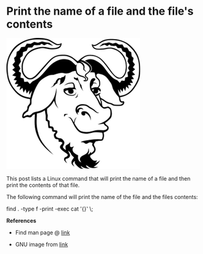 # Print the name of a file and the file's contents

![gnu_logo](gnu_logo.png)

This post lists a Linux command that will print the name of a file and then print the contents of that file.

The following command will print the name of the file and the files contents:

find . -type f -print -exec cat '{}' \\;

**References**

-   Find man page @ [link](http://linux.die.net/man/1/find)
    
-   GNU image from [link](http://en.wikipedia.org/wiki/GNU_Project)